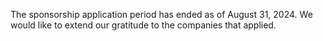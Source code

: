 The sponsorship application period has ended as of August 31, 2024. We would like to extend our gratitude to the companies that applied.
